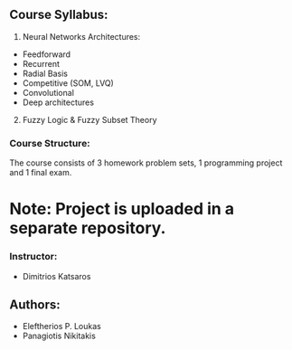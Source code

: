 ##  Course Syllabus:

 1. Neural Networks Architectures:

 - Feedforward
 - Recurrent
 - Radial Basis
 - Competitive (SOM, LVQ)
 - Convolutional
 - Deep architectures
 
2. Fuzzy Logic & Fuzzy Subset Theory

### Course Structure:
The course consists of 3 homework problem sets, 1 programming project and 1 final exam.

# Note: Project is uploaded in a separate repository.

### Instructor:
- Dimitrios Katsaros

## Authors:
- Eleftherios P. Loukas
- Panagiotis Nikitakis



